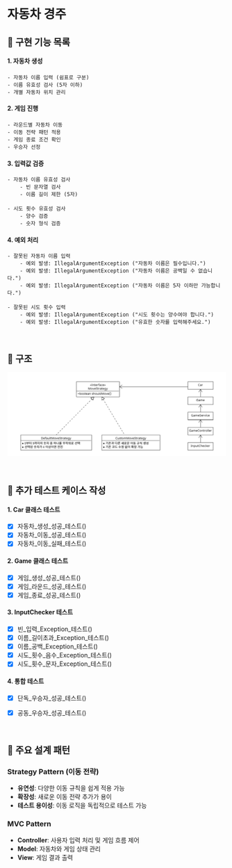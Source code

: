 # 자동차 경주

## 🚗 구현 기능 목록

#### 1. 자동차 생성
 ```text
- 자동차 이름 입력 (쉼표로 구분)
- 이름 유효성 검사 (5자 이하)
- 개별 자동차 위치 관리
```

#### 2. 게임 진행

```text
- 라운드별 자동차 이동
- 이동 전략 패턴 적용
- 게임 종료 조건 확인
- 우승자 선정
```

#### 3. 입력값 검증

```text
- 자동차 이름 유효성 검사
    - 빈 문자열 검사
    - 이름 길이 제한 (5자)

- 시도 횟수 유효성 검사
    - 양수 검증
    - 숫자 형식 검증
```
#### 4. 예외 처리

```text
- 잘못된 자동차 이름 입력
    - 예외 발생: IllegalArgumentException ("자동차 이름은 필수입니다.")
    - 예외 발생: IllegalArgumentException ("자동차 이름은 공백일 수 없습니다.")
    - 예외 발생: IllegalArgumentException ("자동차 이름은 5자 이하만 가능합니다.")
    
- 잘못된 시도 횟수 입력
    - 예외 발생: IllegalArgumentException ("시도 횟수는 양수여야 합니다.")
    - 예외 발생: IllegalArgumentException ("유효한 숫자를 입력해주세요.")
```

<br/>



## 🚗 구조

![img.png](img.png)


<br/>

## 🚗 추가 테스트 케이스 작성
#### 1. Car 클래스 테스트
- [X] 자동차_생성_성공_테스트()
- [X] 자동차_이동_성공_테스트()
- [X] 자동차_이동_실패_테스트()

#### 2. Game 클래스 테스트
- [X] 게임_생성_성공_테스트()
- [X] 게임_라운드_성공_테스트()
- [X] 게임_종료_성공_테스트()

#### 3. InputChecker 테스트
- [X] 빈_입력_Exception_테스트()
- [X] 이름_길이초과_Exception_테스트()
- [X] 이름_공백_Exception_테스트()
- [X] 시도_횟수_음수_Exception_테스트()
- [X] 시도_횟수_문자_Exception_테스트()

#### 4. 통합 테스트
- [X] 단독_우승자_성공_테스트()
- [X] 공동_우승자_성공_테스트()


<br/>

## 🚗 주요 설계 패턴

### Strategy Pattern (이동 전략)
- **유연성**: 다양한 이동 규칙을 쉽게 적용 가능
- **확장성**: 새로운 이동 전략 추가가 용이
- **테스트 용이성**: 이동 로직을 독립적으로 테스트 가능

### MVC Pattern
- **Controller**: 사용자 입력 처리 및 게임 흐름 제어
- **Model**: 자동차와 게임 상태 관리
- **View**: 게임 결과 출력